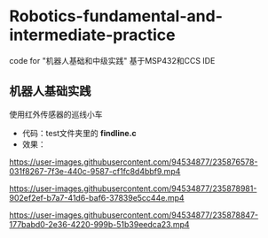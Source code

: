 # Robotics-fundamental-and-intermediate-practice
code for "机器人基础和中级实践"
基于MSP432和CCS IDE
## 机器人基础实践
使用红外传感器的巡线小车
* 代码：test文件夹里的 **findline.c**
* 效果：

https://user-images.githubusercontent.com/94534877/235876578-031f8267-7f3e-440c-9587-cf1fc8d4bbf9.mp4





https://user-images.githubusercontent.com/94534877/235878981-902ef2ef-b7a7-41d6-baf6-37839e5cc44e.mp4





https://user-images.githubusercontent.com/94534877/235878847-177babd0-2e36-4220-999b-51b39eedca23.mp4

